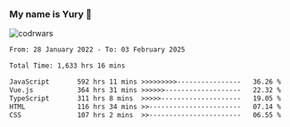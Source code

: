 ### My name is Yury 👋 
![codrwars](https://www.codewars.com/users/litury/badges/micro) 


<!--START_SECTION:waka-->

```txt
From: 28 January 2022 - To: 03 February 2025

Total Time: 1,633 hrs 16 mins

JavaScript       592 hrs 11 mins >>>>>>>>>----------------   36.26 %
Vue.js           364 hrs 31 mins >>>>>>-------------------   22.32 %
TypeScript       311 hrs 8 mins  >>>>>--------------------   19.05 %
HTML             116 hrs 34 mins >>-----------------------   07.14 %
CSS              107 hrs 2 mins  >>-----------------------   06.55 %
```

<!--END_SECTION:waka-->

